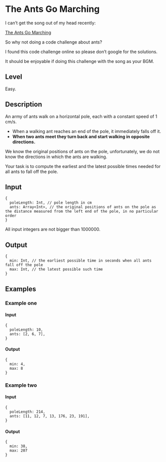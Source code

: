 # The Ants Go Marching

I can’t get the song out of my head recently:

[The Ants Go Marching](https://www.youtube.com/watch?v=Pjw2A3QU8Qg)

So why not doing a code challenge about ants?

I found this code challenge online so please don’t google for the solutions.

It should be enjoyable if doing this challenge with the song as your BGM.

## Level

Easy.

## Description

An army of ants walk on a horizontal pole, each with a constant speed of 1 cm/s.

- When a walking ant reaches an end of the pole, it immediately falls off it.
- **When two ants meet they turn back and start walking in opposite directions.**

We know the original positions of ants on the pole, unfortunately, we do not know the directions in which the ants are walking.

Your task is to compute the earliest and the latest possible times needed for all ants to fall off the pole.

## Input

```
{
  poleLength: Int, // pole length in cm
  ants: Array<Int>, // the original positions of ants on the pole as the distance measured from the left end of the pole, in no particular order
}
```

All input integers are not bigger than 1000000.

## Output

```
{
  min: Int, // the earliest possible time in seconds when all ants fall off the pole
  max: Int, // the latest possible such time
}
```

## Examples

### Example one

#### Input

```
{
  poleLength: 10,
  ants: [2, 6, 7],
}
```

#### Output

```
{
  min: 4,
  max: 8
}
```

### Example two

#### Input

```
{
  poleLength: 214,
  ants: [11, 12, 7, 13, 176, 23, 191],
}
```

#### Output

```
{
  min: 38,
  max: 207
}
```
